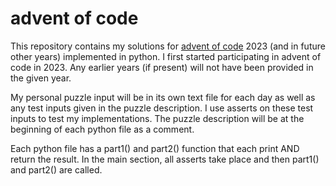 # advent of code
This repository contains my solutions for [advent of code](https://adventofcode.com/) 2023 (and in future other years) implemented in python. I first started participating in advent of code in 2023. Any earlier years (if present) will not have been provided in the given year. 

My personal puzzle input will be in its own text file for each day as well as any test inputs given in the puzzle description. I use asserts on these test inputs to test my implementations. 
The puzzle description will be at the beginning of each python file as a comment. 

Each python file has a part1() and part2() function that each print AND return the result. In the main section, all asserts take place and then part1() and part2() are called. 